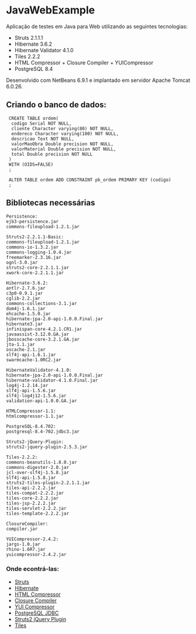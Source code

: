 # JavaWebExample

Aplicação de testes em Java para Web utilizando as seguintes tecnologias:

- Struts 2.1.1.1
- Hibernate 3.6.2
- Hibernate Validator 4.1.0
- Tiles 2.2.2
- HTML Compressor + Closure Compiler + YUICompressor
- PostgreSQL 8.4

Desenvolvido com NetBeans 6.9.1 e implantado em servidor Apache Tomcat 6.0.26.

## Criando o banco de dados:

     CREATE TABLE ordem(
      codigo Serial NOT NULL,
      cliente Character varying(80) NOT NULL,
      endereco Character varying(100) NOT NULL,
      descricao Text NOT NULL,
      valorMaoObra Double precision NOT NULL,
      valorMaterial Double precision NOT NULL,
      total Double precision NOT NULL
     )
     WITH (OIDS=FALSE)
     ;
     
     ALTER TABLE ordem ADD CONSTRAINT pk_ordem PRIMARY KEY (codigo)
     ;

## Bibliotecas necessárias

    Persistence:
    ejb3-persistence.jar
    commons-fileupload-1.2.1.jar
    
    Struts2-2.2.1.1-Basic:
    commons-fileupload-1.2.1.jar
    commons-io-1.3.2.jar
    commons-logging-1.0.4.jar
    freemarker-2.3.16.jar
    ognl-3.0.jar
    struts2-core-2.2.1.1.jar
    xwork-core-2.2.1.1.jar
    
    Hibernate-3.6.2:
    antlr-2.7.6.jar
    c3p0-0.9.1.jar
    cglib-2.2.jar
    commons-collections-3.1.jar
    dom4j-1.6.1.jar
    ehcache-1.5.0.jar
    hibernate-jpa-2.0-api-1.0.0.Final.jar
    hibernate3.jar
    infinispan-core-4.2.1.CR1.jar
    javaassist-3.12.0.GA.jar
    jbosscache-core-3.2.1.GA.jar
    jta-1.1.jar
    oscache-2.1.jar
    slf4j-api-1.6.1.jar
    swarmcache-1.0RC2.jar
    
    HibernateValidator-4.1.0:
    hibernate-jpa-2.0-api-1.0.0.Final.jar
    hibernate-validator-4.1.0.Final.jar
    log4j-1.2.14.jar
    slf4j-api-1.5.6.jar
    slf4j-log4j12-1.5.6.jar
    validation-api-1.0.0.GA.jar
    
    HTMLCompressor-1.1:
    htmlcompressor-1.1.jar
    
    PostgreSQL-8.4.702:
    postgresql-8.4-702.jdbc3.jar
    
    Struts2-jQuery-Plugin:
    struts2-jquery-plugin-2.5.3.jar
    
    Tiles-2.2.2:
    commons-beanutils-1.8.0.jar
    commons-digester-2.0.jar
    jcl-over-slf4j-1.5.8.jar
    slf4j-api-1.5.8.jar
    struts2-tiles-plugin-2.2.1.1.jar
    tiles-api-2.2.2.jar
    tiles-compat-2.2.2.jar
    tiles-core-2.2.2.jar
    tiles-jsp-2.2.2.jar
    tiles-servlet-2.2.2.jar
    tiles-template-2.2.2.jar
    
    ClosureCompiler:
    compiler.jar
    
    YUICompressor-2.4.2:
    jargs-1.0.jar
    rhino-1.6R7.jar
    yuicompressor-2.4.2.jar
    
### Onde econtrá-las:
* [Struts](http://struts.apache.org/)
* [Hibernate](http://www.hibernate.org/)
* [HTML Compressor](http://code.google.com/p/htmlcompressor/)
* [Closure Compiler](http://code.google.com/intl/pt-BR/closure/compiler/)
* [YUI Compressor](http://developer.yahoo.com/yui/compressor/)
* [PostgreSQL JDBC](http://jdbc.postgresql.org/)
* [Struts2 jQuery Plugin](http://code.google.com/p/struts2-jquery/)
* [Tiles](http://tiles.apache.org/)
